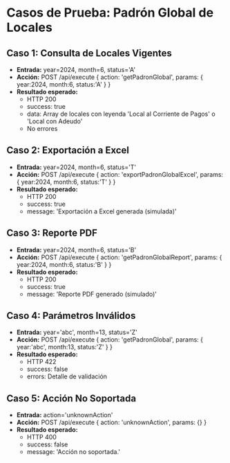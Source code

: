 # Casos de Prueba: Padrón Global de Locales

## Caso 1: Consulta de Locales Vigentes
- **Entrada:** year=2024, month=6, status='A'
- **Acción:** POST /api/execute { action: 'getPadronGlobal', params: { year:2024, month:6, status:'A' } }
- **Resultado esperado:**
  - HTTP 200
  - success: true
  - data: Array de locales con leyenda 'Local al Corriente de Pagos' o 'Local con Adeudo'
  - No errores

## Caso 2: Exportación a Excel
- **Entrada:** year=2024, month=6, status='T'
- **Acción:** POST /api/execute { action: 'exportPadronGlobalExcel', params: { year:2024, month:6, status:'T' } }
- **Resultado esperado:**
  - HTTP 200
  - success: true
  - message: 'Exportación a Excel generada (simulada)'

## Caso 3: Reporte PDF
- **Entrada:** year=2024, month=6, status='B'
- **Acción:** POST /api/execute { action: 'getPadronGlobalReport', params: { year:2024, month:6, status:'B' } }
- **Resultado esperado:**
  - HTTP 200
  - success: true
  - message: 'Reporte PDF generado (simulado)'

## Caso 4: Parámetros Inválidos
- **Entrada:** year='abc', month=13, status='Z'
- **Acción:** POST /api/execute { action: 'getPadronGlobal', params: { year:'abc', month:13, status:'Z' } }
- **Resultado esperado:**
  - HTTP 422
  - success: false
  - errors: Detalle de validación

## Caso 5: Acción No Soportada
- **Entrada:** action='unknownAction'
- **Acción:** POST /api/execute { action: 'unknownAction', params: {} }
- **Resultado esperado:**
  - HTTP 400
  - success: false
  - message: 'Acción no soportada.'
